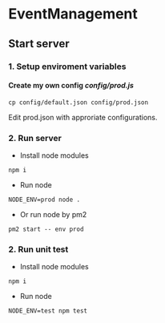# EventManagement

## Start server

### 1. Setup enviroment variables

#### Create my own config *config/prod.js*

~~~shell
cp config/default.json config/prod.json
~~~
Edit prod.json with approriate configurations.

### 2. Run server

- Install node modules

~~~shell
npm i
~~~

- Run node

~~~shell
NODE_ENV=prod node .
~~~

- Or run node by pm2

~~~shell
pm2 start -- env prod
~~~

### 2. Run unit test

- Install node modules

~~~shell
npm i
~~~

- Run node

~~~shell
NODE_ENV=test npm test
~~~